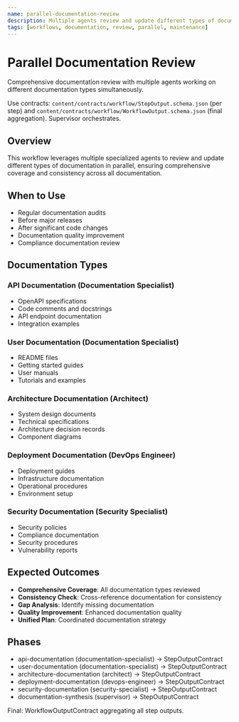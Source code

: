 ```yaml
---
name: parallel-documentation-review
description: Multiple agents review and update different types of documentation in parallel
tags: [workflows, documentation, review, parallel, maintenance]
---
```


# Parallel Documentation Review

Comprehensive documentation review with multiple agents working on different documentation types simultaneously.

Use contracts: `content/contracts/workflow/StepOutput.schema.json` (per step) and `content/contracts/workflow/WorkflowOutput.schema.json` (final aggregation). Supervisor orchestrates.

## Overview

This workflow leverages multiple specialized agents to review and update different types of documentation in parallel, ensuring comprehensive coverage and consistency across all documentation.

## When to Use

- Regular documentation audits
- Before major releases
- After significant code changes
- Documentation quality improvement
- Compliance documentation review

## Documentation Types

### API Documentation (Documentation Specialist)
- OpenAPI specifications
- Code comments and docstrings
- API endpoint documentation
- Integration examples

### User Documentation (Documentation Specialist)
- README files
- Getting started guides
- User manuals
- Tutorials and examples

### Architecture Documentation (Architect)
- System design documents
- Technical specifications
- Architecture decision records
- Component diagrams

### Deployment Documentation (DevOps Engineer)
- Deployment guides
- Infrastructure documentation
- Operational procedures
- Environment setup

### Security Documentation (Security Specialist)
- Security policies
- Compliance documentation
- Security procedures
- Vulnerability reports

## Expected Outcomes

- **Comprehensive Coverage**: All documentation types reviewed
- **Consistency Check**: Cross-reference documentation for consistency
- **Gap Analysis**: Identify missing documentation
- **Quality Improvement**: Enhanced documentation quality
- **Unified Plan**: Coordinated documentation strategy

## Phases

- api-documentation (documentation-specialist) → StepOutputContract
- user-documentation (documentation-specialist) → StepOutputContract
- architecture-documentation (architect) → StepOutputContract
- deployment-documentation (devops-engineer) → StepOutputContract
- security-documentation (security-specialist) → StepOutputContract
- documentation-synthesis (supervisor) → StepOutputContract

Final: WorkflowOutputContract aggregating all step outputs.

 
